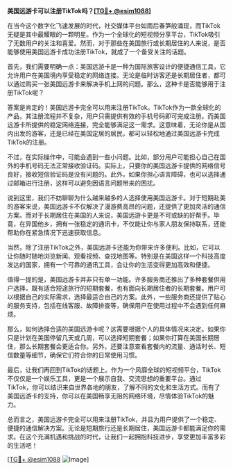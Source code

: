 **美国远游卡可以注册TikTok吗？[[TG💪+ @esim1088](https://t.me/s/esim1088)]**

在当今这个数字化飞速发展的时代，社交媒体平台如雨后春笋般涌现，而TikTok无疑是其中最耀眼的一颗明星。作为一个全球化的短视频分享平台，TikTok吸引了无数用户的关注和喜爱。然而，对于那些在美国旅行或长期居住的人来说，是否能够使用美国远游卡成功注册TikTok，就成了一个备受关注的话题。

首先，我们需要明确一点：美国远游卡是一种为国际旅客设计的便捷通信工具，它允许用户在美国境内享受稳定的网络连接。无论是临时访客还是长期居住者，都可以通过购买一张美国远游卡来解决手机上网的问题。那么，这种卡是否能够用于注册TikTok呢？

答案是肯定的！美国远游卡完全可以用来注册TikTok。TikTok作为一款全球化的产品，其注册流程并不复杂，用户只需提供有效的手机号码即可完成注册。而美国远游卡所提供的稳定网络连接，完全能够满足这一需求。这意味着，无论你是从国内出发的游客，还是已经在美国定居的居民，都可以轻松地通过美国远游卡完成TikTok的注册。

不过，在实际操作中，可能会遇到一些小问题。比如，部分用户可能担心自己在国外的手机号码无法正常接收验证码。实际上，只要你的美国远游卡提供的网络信号良好，接收短信验证码是没有问题的。此外，如果你担心语言障碍，也可以选择通过邮箱进行注册，这样可以避免因语言问题带来的困扰。

说到这里，我们不妨聊聊为什么越来越多的人选择使用美国远游卡。对于短期赴美的游客来说，美国远游卡不仅解决了漫游费高昂的问题，还提供了更加灵活的通信方案。而对于长期居住在美国的人来说，美国远游卡更是不可或缺的好帮手。毕竟，在异国他乡，拥有一张稳定的通讯卡，不仅能让你与家人朋友保持联系，还能帮助你在紧急情况下迅速获取信息。

当然，除了注册TikTok之外，美国远游卡还能为你带来许多便利。比如，它可以让你随时随地浏览新闻、观看视频、查找地图等。特别是在美国这样一个科技高度发达的国家，拥有一个可靠的通讯工具，会让你的生活变得更加高效和便捷。

值得一提的是，美国远游卡并非只有单一功能。许多服务商还推出了多种套餐供用户选择，既有适合短途旅行的短期套餐，也有面向长期居住者的长期套餐。用户可以根据自己的实际需求，选择最适合自己的方案。此外，一些服务商还提供了贴心的服务支持，包括在线客服、故障排查等，确保用户在使用过程中不会遇到任何麻烦。

那么，如何选择合适的美国远游卡呢？这需要根据个人的具体情况来决定。如果你只是计划在美国停留几天或几周，可以选择短期套餐；如果你打算在美国长期居住，那么长期套餐会更适合你。另外，还要注意查看套餐内的流量、通话时长、短信数量等细节，确保它们符合你的日常使用习惯。

最后，让我们再回到TikTok的话题上。作为一个风靡全球的短视频平台，TikTok不仅仅是一个娱乐工具，更是一个展示自我、交流思想的重要平台。通过TikTok，你可以结识来自世界各地的朋友，了解不同的文化和生活方式。而有了美国远游卡的支持，你可以在美国畅享无阻的网络环境，尽情体验TikTok的魅力。

总而言之，美国远游卡完全可以用来注册TikTok，并且为用户提供了一个稳定、便捷的通信解决方案。无论是短期旅行还是长期居住，美国远游卡都能满足你的需求。在这个充满机遇和挑战的时代，让我们一起拥抱科技进步，享受更加丰富多彩的生活吧！

[[TG💪+ @esim1088](https://t.me/s/esim1088) ![Image](https://i.postimg.cc/4NQfJmqS/Snipaste-2025-05-13-00-14-12.png)]